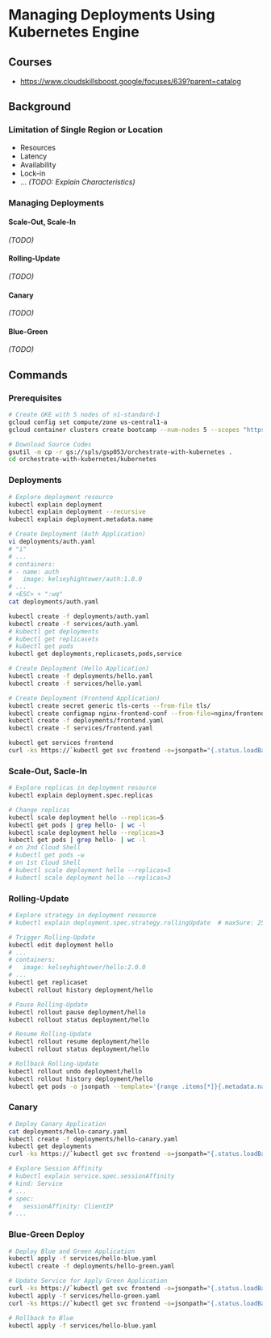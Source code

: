 # Managing Deployments Using Kubernetes Engine

## Courses
* https://www.cloudskillsboost.google/focuses/639?parent=catalog

## Background

### Limitation of Single Region or Location
* Resources
* Latency
* Availability
* Lock-in
* ...
_(TODO: Explain Characteristics)_

### Managing Deployments

#### Scale-Out, Scale-In
_(TODO)_
#### Rolling-Update
_(TODO)_
#### Canary
_(TODO)_
#### Blue-Green
_(TODO)_

## Commands

### Prerequisites
```bash
# Create GKE with 5 nodes of n1-standard-1
gcloud config set compute/zone us-central1-a
gcloud container clusters create bootcamp --num-nodes 5 --scopes "https://www.googleapis.com/auth/projecthosting,storage-rw"

# Download Source Codes
gsutil -m cp -r gs://spls/gsp053/orchestrate-with-kubernetes .
cd orchestrate-with-kubernetes/kubernetes
```
### Deployments
```bash
# Explore deployment resource
kubectl explain deployment
kubectl explain deployment --recursive
kubectl explain deployment.metadata.name

# Create Deployment (Auth Application)
vi deployments/auth.yaml
# "i"
# ...
# containers:
# - name: auth
#   image: kelseyhightower/auth:1.0.0
# ...
# <ESC> + ":wq"
cat deployments/auth.yaml

kubectl create -f deployments/auth.yaml
kubectl create -f services/auth.yaml
# kubectl get deployments
# kubectl get replicasets
# kubectl get pods
kubectl get deployments,replicasets,pods,service

# Create Deployment (Hello Application)
kubectl create -f deployments/hello.yaml
kubectl create -f services/hello.yaml

# Create Deployment (Frontend Application)
kubectl create secret generic tls-certs --from-file tls/
kubectl create configmap nginx-frontend-conf --from-file=nginx/frontend.conf
kubectl create -f deployments/frontend.yaml
kubectl create -f services/frontend.yaml

kubectl get services frontend
curl -ks https://`kubectl get svc frontend -o=jsonpath="{.status.loadBalancer.ingress[0].ip}"`
```

### Scale-Out, Sacle-In
```bash
# Explore replicas in deployment resource
kubectl explain deployment.spec.replicas

# Change replicas
kubectl scale deployment hello --replicas=5
kubectl get pods | grep hello- | wc -l
kubectl scale deployment hello --replicas=3
kubectl get pods | grep hello- | wc -l
# on 2nd Cloud Shell
# kubectl get pods -w
# on 1st Cloud Shell
# kubectl scale deployment hello --replicas=5
# kubectl scale deployment hello --replicas=3
```

### Rolling-Update
```bash
# Explore strategy in deployment resource
# kubectl explain deployment.spec.strategy.rollingUpdate  # maxSure: 25%, maxUnavailable: 25%

# Trigger Rolling-Update
kubectl edit deployment hello
# ...
# containers:
#   image: kelseyhightower/hello:2.0.0
# ...
kubectl get replicaset
kubectl rollout history deployment/hello

# Pause Rolling-Update
kubectl rollout pause deployment/hello
kubectl rollout status deployment/hello

# Resume Rolling-Update
kubectl rollout resume deployment/hello
kubectl rollout status deployment/hello

# Rollback Rolling-Update
kubectl rollout undo deployment/hello
kubectl rollout history deployment/hello
kubectl get pods -o jsonpath --template='{range .items[*]}{.metadata.name}{"\t"}{"\t"}{.spec.containers[0].image}{"\n"}{end}'
```

### Canary
```bash
# Deploy Canary Application
cat deployments/hello-canary.yaml
kubectl create -f deployments/hello-canary.yaml
kubectl get deployments
curl -ks https://`kubectl get svc frontend -o=jsonpath="{.status.loadBalancer.ingress[0].ip}"`/version

# Explore Session Affinity
# kubectl explain service.spec.sessionAffinity
# kind: Service
# ...
# spec:
#   sessionAffinity: ClientIP
# ...
```

### Blue-Green Deploy
```bash
# Deploy Blue and Green Application
kubectl apply -f services/hello-blue.yaml
kubectl create -f deployments/hello-green.yaml

# Update Service for Apply Green Application
curl -ks https://`kubectl get svc frontend -o=jsonpath="{.status.loadBalancer.ingress[0].ip}"`/version
kubectl apply -f services/hello-green.yaml
curl -ks https://`kubectl get svc frontend -o=jsonpath="{.status.loadBalancer.ingress[0].ip}"`/version

# Rollback to Blue
kubectl apply -f services/hello-blue.yaml
```
